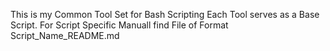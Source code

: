 This  is my Common Tool Set for Bash Scripting 
Each Tool serves as a Base Script.
For Script Specific Manuall find File of Format Script_Name_README.md
